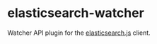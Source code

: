 # elasticsearch-watcher

Watcher API plugin for the [elasticsearch.js](https://github.com/elastic/elasticsearch-js) client.

<!--
[![Build Status](http://img.shields.io/travis/elastic/elasticsearch-watcher/master.svg?style=flat-square)](https://travis-ci.org/elastic/elasticsearch-master?branch=master)
[![Coverage Status](http://img.shields.io/coveralls/elastic/elasticsearch-watcher/master.svg?style=flat-square)](https://coveralls.io/r/elastic/elasticsearch-master?branch=4.0)
[![Dependencies up to date](http://img.shields.io/david/elastic/elasticsearch-master.svg?style=flat-square)](https://david-dm.org/elastic/elasticsearch-master)
-->